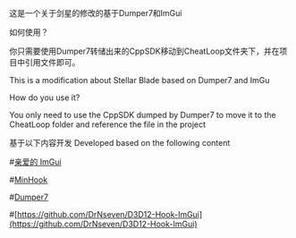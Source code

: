 这是一个关于剑星的修改的基于Dumper7和ImGui

如何使用？

你只需要使用Dumper7转储出来的CppSDK移动到CheatLoop文件夹下，并在项目中引用文件即可。

This is a modification about Stellar Blade based on Dumper7 and ImGu

How do you use it? 

You only need to use the CppSDK dumped by Dumper7 to move it to the CheatLoop folder and reference the file in the project

基于以下内容开发
Developed based on the following content

#[亲爱的 ImGui](https://github.com/ocornut/imgui)

#[MinHook](https://github.com/TsudaKageyu/minhook)

#[Dumper7](https://github.com/Encryqed/Dumper-7)

#[https://github.com/DrNseven/D3D12-Hook-ImGui](https://github.com/DrNseven/D3D12-Hook-ImGui)

